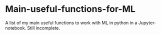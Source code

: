 # Main-useful-functions-for-ML
A list of my main useful functions to work with ML in python in a Jupyter-notebook. Still incomplete.
